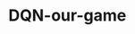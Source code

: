# DQN-our-game
[//]: # (https://jonathan-hui.medium.com/rl-dqn-deep-q-network-e207751f7ae4)
[//]: # ( TODO items:
          1 implement visibility list in observation_viz, incorporate score_VR, score W to the visualization!
          2. save actions, cam state to file
          3. denser point cloudv when vis
          4. disable prining pictures after training)

[//]: # ( Future work:
          1 change to polar coordinate
          2 incorporate QNET_CONV_LAYERS, change state representation to be grid size
          3 add cam motion panelty -- after enabling all cam to move once per step
          4 apply optimal 6-6 assignment
          5 1000 Hz cam pose implementation)